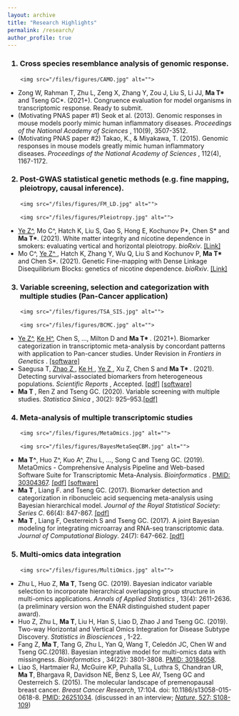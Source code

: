 ```yaml
---
layout: archive
title: "Research Highlights"
permalink: /research/
author_profile: true
---
```



<h3 class="archive__item-title" itemprop="headline">
      
1. Cross species resemblance analysis of genomic response. 
      
  </h3>

<p></p>

  <div class="figure">
    
    	<img src="/files/figures/CAMO.jpg" alt="">
    
  </div>


<ul style="list-style-type:disc">

<li> Zong W, Rahman T, Zhu L, Zeng X, Zhang Y, Zou J, Liu S, Li JJ, <b> Ma T*</b> and Tseng GC*. (2021+). Congruence evaluation for model organisms in transcriptomic response. Ready to submit. </li>
<li> (Motivating PNAS paper #1) Seok et al. (2013). Genomic responses in mouse models poorly mimic human inflammatory diseases. <i>Proceedings of the National Academy of Sciences </i>, 110(9), 3507-3512.  </li> 
<li> (Motivating PNAS paper #2) Takao, K., & Miyakawa, T. (2015). Genomic responses in mouse models greatly mimic human inflammatory diseases. <i>Proceedings of the National Academy of Sciences </i>, 112(4), 1167-1172. </li> 
</ul>

<p></p><p></p>


<h3 class="archive__item-title" itemprop="headline">
      
2. Post-GWAS statistical genetic methods (e.g. fine mapping, pleiotropy, causal inference).
      
  </h3>

<p></p>

  <div class="figure">
    
    	<img src="/files/figures/FM_LD.jpg" alt="">
    
  </div>

<p></p>

  <div class="figure">
    
    	<img src="/files/figures/Pleiotropy.jpg" alt="">
    
  </div>


<ul style="list-style-type:disc">

<li> <u> Ye Z^</u>, Mo C^, Hatch K, Liu S, Gao S, Hong E, Kochunov P*, Chen S* and <b> Ma T*</b>. (2021). White matter integrity and nicotine dependence in smokers: evaluating vertical and horizontal pleiotropy. <i>bioRxiv</i>. <a href="https://www.biorxiv.org/content/10.1101/2020.12.09.417899v1"> [Link]</a> </li>
<li> Mo C^, <u> Ye Z^ </u>, Hatch K, Zhang Y, Wu Q, Liu S and Kochunov P, <b> Ma T* </b> and Chen S*. (2021). Genetic Fine-mapping with Dense Linkage Disequilibrium Blocks: genetics of nicotine dependence. <i>bioRxiv</i>. <a href="https://www.biorxiv.org/content/10.1101/2020.12.10.420216v1"> [Link]</a> </li> 
</ul>

<p></p><p></p>

<h3 class="archive__item-title" itemprop="headline">

3. Variable screening, selection and categorization with multiple studies (Pan-Cancer application)
      
  </h3>

<p></p>

  <div class="figure">
    
    	<img src="/files/figures/TSA_SIS.jpg" alt="">
    
  </div>

<p></p>

  <div class="figure">
    
    	<img src="/files/figures/BCMC.jpg" alt="">
    
  </div>


<ul style="list-style-type:disc">

<li> <u> Ye Z^</u>, <u> Ke H^</u>, Chen S, ..., Milton D and <b>Ma T* </b>. (2021+). Biomarker categorization in transcriptomic meta-analysis by concordant patterns with application to Pan-cancer studies. Under Revision in <i> Frontiers in Genetics </i>. <a href="https://github.com/kehongjie/BCMC">[software]</a> </li> 

<li> Saegusa T, <u> Zhao Z </u>, <u> Ke H </u>, <u> Ye Z </u>, Xu Z, Chen S and  <b> Ma T* </b>. (2021). Detecting survival-associated biomarkers from heterogeneous populations. <i>Scientific Reports </i>, Accepted. <a href="files/preprints/CoxTOTEM.pdf">[pdf]</a> <a href="https://github.com/kehongjie/CoxTOTEM">[software]</a> </li>
<li> <b> Ma T </b>, Ren Z and Tseng GC. (2020). Variable screening with multiple studies. <i>Statistica Sinica </i>, 30(2): 925–953.<a href="files/preprints/TSA-SIS.pdf">[pdf]</a> </li>

</ul>

<p></p><p></p>


<h3 class="archive__item-title" itemprop="headline">
   
4. Meta-analysis of multiple transcriptomic studies 
      
  </h3>

<p></p>


  <div class="figure">
    
    	<img src="/files/figures/MetaOmics.jpg" alt="">
    
  </div>

<p></p>

  <div class="figure">
    
    	<img src="/files/figures/BayesMetaSeqCBM.jpg" alt="">
    
  </div>


<ul style="list-style-type:disc">

<li> <b> Ma T^</b>, Huo Z^, Kuo A^, Zhu L, ..., Song C and Tseng GC. (2019). MetaOmics - Comprehensive Analysis Pipeline and Web-based Software Suite for Transcriptomic Meta-Analysis. <i>Bioinformatics </i>.  <a href="https://www.ncbi.nlm.nih.gov/pubmed/30304367">PMID: 30304367</a>. <a href="files/preprints/MetaOmics.pdf">[pdf]</a> <a href="https://github.com/metaOmics/metaOmics">[software]</a> </li>
<li> <b> Ma T </b>, Liang F. and Tseng GC. (2017). Biomarker detection and categorization in ribonucleic acid sequencing meta-analysis using Bayesian hierarchical model. <i>Journal of the Royal Statistical Society: Series C</i>. 66(4): 847-867. <a href="https://matianzhou.github.io/files/preprints/BayesMetaSeq.pdf">[pdf]</a> </li>
<li> <b> Ma T </b>, Liang F, Oesterreich S and Tseng GC. (2017). A joint Bayesian modeling for integrating microarray and RNA-seq transcriptomic data. <i>Journal of Computational Biology</i>. 24(7): 647-662. <a href="https://matianzhou.github.io/files/preprints/CBM.pdf">[pdf]</a> </li>
</ul>

<p></p><p></p>


<h3 class="archive__item-title" itemprop="headline">
      

5. Multi-omics data integration 

  </h3>

<p></p>

  <div class="figure">
    
    	<img src="/files/figures/MultiOmics.jpg" alt="">
    
  </div>


<ul style="list-style-type:disc">

<li> Zhu L, Huo Z, <b> Ma T</b>, Tseng GC. (2019). Bayesian indicator variable selection to incorporate hierarchical overlapping group structure in multi-omics applications. <i> Annals of Applied Statistics </i>, 13(4): 2611-2636. (a preliminary version won the ENAR distinguished student paper award). </li>
<li> Huo Z, Zhu L, <b> Ma T</b>, Liu H, Han S, Liao D, Zhao J and Tseng GC. (2019). Two-way Horizontal and Vertical Omics Integration for Disease Subtype Discovery. <i> Statistics in Biosciences </i>, 1-22. </li>
<li> Fang Z, <b>Ma T</b>, Tang G, Zhu L, Yan Q, Wang T, Celedón JC, Chen W and Tseng GC.(2018). Bayesian integrative model for multi-omics data with missingness. <i>Bioinformatics </i>, 34(22): 3801-3808. <a href="https://www.ncbi.nlm.nih.gov/pubmed/30184058">PMID: 30184058</a>. </li>
<li> Liao S, Hartmaier RJ, McGuire KP, Puhalla SL, Luthra S, Chandran UR, <b>Ma T</b>, Bhargava R, Davidson NE, Benz S, Lee AV, Tseng GC and Oesterreich S. (2015). The molecular landscape of premenopausal breast cancer. <i>Breast Cancer Research</i>, 17:104. doi: 10.1186/s13058-015-0618-8. <a href="https://www.ncbi.nlm.nih.gov/pubmed/26251034">PMID: 26251034</a>. (discussed in an interview; <a href="http://www.nature.com/nature/journal/v527/n7578_supp/full/527S108a.html"><i>Nature</i>, 527: S108-109</a>) </li>
</ul>

